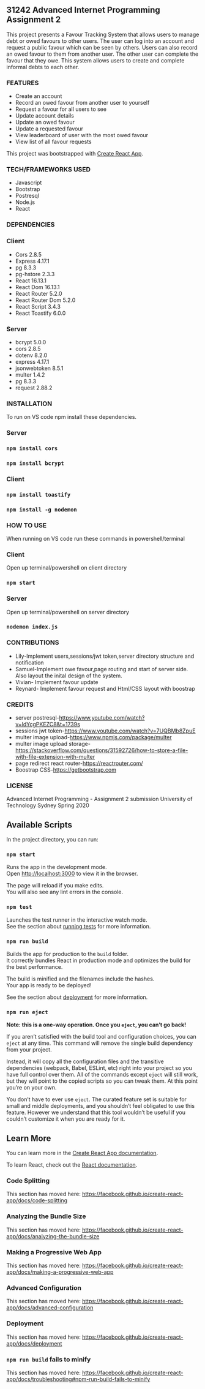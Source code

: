## 31242 Advanced Internet Programming Assignment 2

This project presents a Favour Tracking System that allows users to manage debt or owed favours to other users. The user can log into an account and request a public favour which can be seen by others. Users can also record an owed favour to them from another user. The other user can complete the favour that they owe. This system allows users to create and complete informal debts to each other. 

### FEATURES

- Create an account
- Record an owed favour from another user to yourself
- Request a favour for all users to see
- Update account details
- Update an owed favour
- Update a requested favour
- View leaderboard of user with the most owed favour
- View list of all favour requests 

This project was bootstrapped with [Create React App](https://github.com/facebook/create-react-app).

### TECH/FRAMEWORKS USED
- Javascript 
- Bootstrap 
- Postresql 
- Node.js 
- React 

### DEPENDENCIES  
### Client 

- Cors 2.8.5
- Express 4.17.1
- pg 8.3.3
- pg-hstore 2.3.3
- React 16.13.1
- React Dom 16.13.1
- React Router 5.2.0
- React Router Dom 5.2.0
- React Script 3.4.3
- React Toastify 6.0.0 

### Server 

- bcrypt 5.0.0
- cors 2.8.5
- dotenv 8.2.0
- express 4.17.1
- jsonwebtoken 8.5.1
- multer 1.4.2
- pg 8.3.3
- request 2.88.2



### INSTALLATION
To run on VS code npm install these dependencies.

### Server 
### `npm install cors` 
### `npm install bcrypt`

### Client 
### `npm install toastify`
### `npm install -g nodemon`

### HOW TO USE
When running on VS code run these commands in powershell/terminal 
### Client 
Open up terminal/powershell on client directory 
### `npm start`
### Server
Open up terminal/powershell on server directory 
### `nodemon index.js`

### CONTRIBUTIONS
- Lily-Implement users,sessions/jwt token,server directory structure and notification
- Samuel-Implement owe favour,page routing and start of server side. Also layout the inital design of the system.
- Vivian- Implement favour update
- Reynard- Implement favour request and Html/CSS layout with boostrap 

### CREDITS 
- server postresql-https://www.youtube.com/watch?v=ldYcgPKEZC8&t=1739s
- sessions jwt token-https://www.youtube.com/watch?v=7UQBMb8ZpuE
- multer image upload-https://www.npmjs.com/package/multer
- multer image upload storage- https://stackoverflow.com/questions/31592726/how-to-store-a-file-with-file-extension-with-multer
- page redirect react router-https://reactrouter.com/
- Boostrap CSS-https://getbootstrap.com

### LICENSE 
Advanced Internet Programming - Assignment 2 submission 
University of Technology Sydney Spring 2020 

## Available Scripts

In the project directory, you can run:

### `npm start`

Runs the app in the development mode.<br />
Open [http://localhost:3000](http://localhost:3000) to view it in the browser.

The page will reload if you make edits.<br />
You will also see any lint errors in the console.

### `npm test`

Launches the test runner in the interactive watch mode.<br />
See the section about [running tests](https://facebook.github.io/create-react-app/docs/running-tests) for more information.

### `npm run build`

Builds the app for production to the `build` folder.<br />
It correctly bundles React in production mode and optimizes the build for the best performance.

The build is minified and the filenames include the hashes.<br />
Your app is ready to be deployed!

See the section about [deployment](https://facebook.github.io/create-react-app/docs/deployment) for more information.

### `npm run eject`

**Note: this is a one-way operation. Once you `eject`, you can’t go back!**

If you aren’t satisfied with the build tool and configuration choices, you can `eject` at any time. This command will remove the single build dependency from your project.

Instead, it will copy all the configuration files and the transitive dependencies (webpack, Babel, ESLint, etc) right into your project so you have full control over them. All of the commands except `eject` will still work, but they will point to the copied scripts so you can tweak them. At this point you’re on your own.

You don’t have to ever use `eject`. The curated feature set is suitable for small and middle deployments, and you shouldn’t feel obligated to use this feature. However we understand that this tool wouldn’t be useful if you couldn’t customize it when you are ready for it.

## Learn More

You can learn more in the [Create React App documentation](https://facebook.github.io/create-react-app/docs/getting-started).

To learn React, check out the [React documentation](https://reactjs.org/).

### Code Splitting

This section has moved here: https://facebook.github.io/create-react-app/docs/code-splitting

### Analyzing the Bundle Size

This section has moved here: https://facebook.github.io/create-react-app/docs/analyzing-the-bundle-size

### Making a Progressive Web App

This section has moved here: https://facebook.github.io/create-react-app/docs/making-a-progressive-web-app

### Advanced Configuration

This section has moved here: https://facebook.github.io/create-react-app/docs/advanced-configuration

### Deployment

This section has moved here: https://facebook.github.io/create-react-app/docs/deployment

### `npm run build` fails to minify

This section has moved here: https://facebook.github.io/create-react-app/docs/troubleshooting#npm-run-build-fails-to-minify